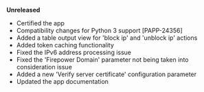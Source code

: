 **Unreleased**
* Certified the app
* Compatibility changes for Python 3 support [PAPP-24356]
* Added a table output view for 'block ip' and 'unblock ip' actions
* Added token caching functionality
* Fixed the IPv6 address processing issue
* Fixed the 'Firepower Domain' parameter not being taken into consideration issue
* Added a new 'Verify server certificate' configuration parameter
* Updated the app documentation
